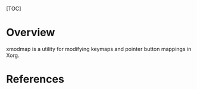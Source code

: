 [TOC]

# Overview
xmodmap is a utility for modifying keymaps and pointer button mappings in Xorg.

# References
[1]: https://wiki.archlinux.org/index.php/Xmodmap "Arch Wiki - xmodmap"
